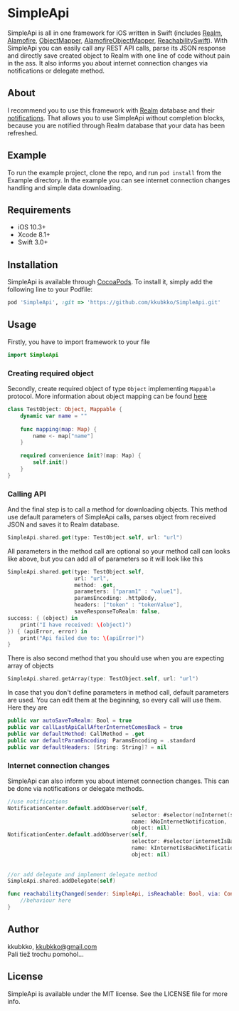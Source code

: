 # SimpleApi

SimpleApi is all in one framework for iOS written in Swift (includes [Realm](http://realm.io), [Alamofire](https://github.com/Alamofire/Alamofire), [ObjectMapper](https://github.com/Hearst-DD/ObjectMapper), [AlamofireObjectMapper](https://github.com/tristanhimmelman/AlamofireObjectMapper), [ReachabilitySwift](https://github.com/ashleymills/Reachability.swift)). With SimpleApi you can easily call any REST API calls, parse its JSON response and directly save created object to Realm with one line of code without pain in the ass. It also informs you about internet connection changes via notifications or delegate method.

## About
I recommend you to use this framework with [Realm](http://realm.io) database and their [notifications](https://realm.io/docs/swift/latest/#notifications). That allows you to use SimpleApi without completion blocks, because you are notified through Realm database that your data has been refreshed.

## Example

To run the example project, clone the repo, and run `pod install` from the Example directory.
In the example you can see internet connection changes handling and simple data downloading.

## Requirements

- iOS 10.3+
- Xcode 8.1+
- Swift 3.0+

## Installation

SimpleApi is available through [CocoaPods](http://cocoapods.org). To install it, simply add the following line to your Podfile:

```ruby
pod 'SimpleApi', :git => 'https://github.com/kkubkko/SimpleApi.git'
```

## Usage

Firstly, you have to import framework to your file

```swift
import SimpleApi
```

### Creating required object

Secondly, create required object of type `Object` implementing `Mappable` protocol.
More information about object mapping can be found [here](https://github.com/Hearst-DD/ObjectMapper)

```swift
class TestObject: Object, Mappable {
    dynamic var name = ""
    
    func mapping(map: Map) {
        name <- map["name"]
    }
    
    required convenience init?(map: Map) {
        self.init()
    }
}
```

### Calling API
And the final step is to call a method for downloading objects.
This method use default parameters of SimpleApi calls, parses object from received JSON and saves it to Realm database.

```swift
SimpleApi.shared.get(type: TestObject.self, url: "url")
```

All parameters in the method call are optional so your method call can looks like above, but you can add all of parameters so it will look like this

```swift
SimpleApi.shared.get(type: TestObject.self,
                     url: "url",
                     method: .get,
                     parameters: ["param1" : "value1"],
                     paramsEncoding: .httpBody,
                     headers: ["token" : "tokenValue"],
                     saveResponseToRealm: false,
success: { (object) in
    print("I have received: \(object)")
}) { (apiError, error) in
    print("Api failed due to: \(apiError)")
}
```

There is also second method that you should use when you are expecting array of objects

```swift
SimpleApi.shared.getArray(type: TestObject.self, url: "url")
```

In case that you don't define parameters in method call, default parameters are used. You can edit them at the beginning, so every call will use them. Here they are

```swift
public var autoSaveToRealm: Bool = true
public var callLastApiCallAfterInternetComesBack = true
public var defaultMethod: CallMethod = .get
public var defaultParamEncoding: ParamsEncoding = .standard
public var defaultHeaders: [String: String]? = nil
```

### Internet connection changes
SimpleApi can also inform you about internet connection changes. This can be done via notifications or delegate methods.

```swift
//use notifications
NotificationCenter.default.addObserver(self, 
                                       selector: #selector(noInternet(sender:)),
                                       name: kNoInternetNotification,
                                       object: nil)
NotificationCenter.default.addObserver(self,
                                       selector: #selector(internetIsBack(sender:)),
                                       name: kInternetIsBackNotification,
                                       object: nil)
                                       
                                       
//or add delegate and implement delegate method
SimpleApi.shared.addDelegate(self)

func reachabilityChanged(sender: SimpleApi, isReachable: Bool, via: ConnectionType) {
    //behaviour here
}            
```


## Author

kkubkko, kkubkko@gmail.com  
Pali tiež trochu pomohol...

## License

SimpleApi is available under the MIT license. See the LICENSE file for more info.